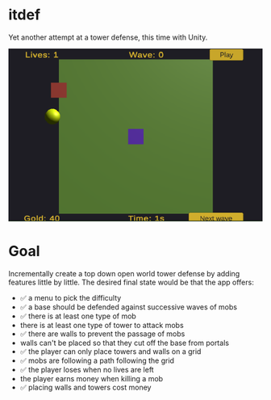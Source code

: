 # itdef

Yet another attempt at a tower defense, this time with Unity.

![Game view](resources/game.png)

# Goal

Incrementally create a top down open world tower defense by adding features little by little. The desired final state would be that the app offers:
* ✅ a menu to pick the difficulty
* ✅ a base should be defended against successive waves of mobs
* ✅ there is at least one type of mob
* there is at least one type of tower to attack mobs
* ✅ there are walls to prevent the passage of mobs
* walls can't be placed so that they cut off the base from portals
* ✅ the player can only place towers and walls on a grid
* ✅ mobs are following a path following the grid
* ✅ the player loses when no lives are left
* the player earns money when killing a mob
* ✅ placing walls and towers cost money
